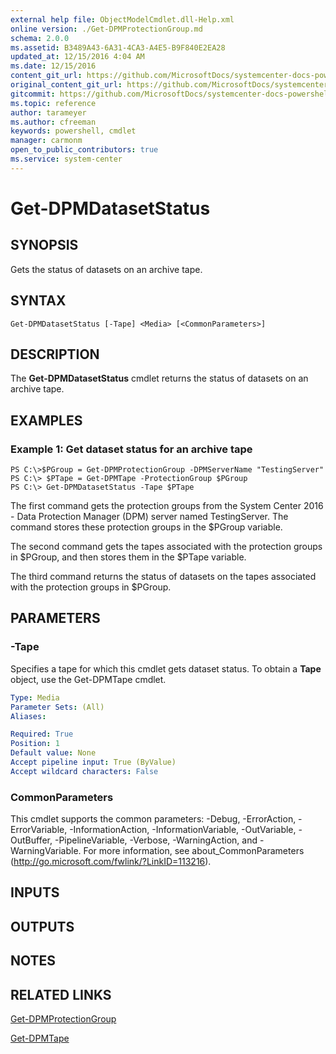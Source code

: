 ```yaml
---
external help file: ObjectModelCmdlet.dll-Help.xml
online version: ./Get-DPMProtectionGroup.md
schema: 2.0.0
ms.assetid: B3489A43-6A31-4CA3-A4E5-B9F840E2EA28
updated_at: 12/15/2016 4:04 AM
ms.date: 12/15/2016
content_git_url: https://github.com/MicrosoftDocs/systemcenter-docs-powershell/blob/master/systemcenter-cmdlets/SystemCenter2016/DataProtectionManager/vlatest/Get-DPMDatasetStatus.md
original_content_git_url: https://github.com/MicrosoftDocs/systemcenter-docs-powershell/blob/master/systemcenter-cmdlets/SystemCenter2016/DataProtectionManager/vlatest/Get-DPMDatasetStatus.md
gitcommit: https://github.com/MicrosoftDocs/systemcenter-docs-powershell/blob/7df4508c7b907a214e6a8eca76037b06065ef078/systemcenter-cmdlets/SystemCenter2016/DataProtectionManager/vlatest/Get-DPMDatasetStatus.md
ms.topic: reference
author: tarameyer
ms.author: cfreeman
keywords: powershell, cmdlet
manager: carmonm
open_to_public_contributors: true
ms.service: system-center
---
```


# Get-DPMDatasetStatus

## SYNOPSIS
Gets the status of datasets on an archive tape.

## SYNTAX

```
Get-DPMDatasetStatus [-Tape] <Media> [<CommonParameters>]
```

## DESCRIPTION
The **Get-DPMDatasetStatus** cmdlet returns the status of datasets on an archive tape.

## EXAMPLES

### Example 1: Get dataset status for an archive tape
```
PS C:\>$PGroup = Get-DPMProtectionGroup -DPMServerName "TestingServer"
PS C:\> $PTape = Get-DPMTape -ProtectionGroup $PGroup
PS C:\> Get-DPMDatasetStatus -Tape $PTape
```

The first command gets the protection groups from the System Center 2016 - Data Protection Manager (DPM) server named TestingServer.
The command stores these protection groups in the $PGroup variable.

The second command gets the tapes associated with the protection groups in $PGroup, and then stores them in the $PTape variable.

The third command returns the status of datasets on the tapes associated with the protection groups in $PGroup.

## PARAMETERS

### -Tape
Specifies a tape for which this cmdlet gets dataset status.
To obtain a **Tape** object, use the Get-DPMTape cmdlet.

```yaml
Type: Media
Parameter Sets: (All)
Aliases: 

Required: True
Position: 1
Default value: None
Accept pipeline input: True (ByValue)
Accept wildcard characters: False
```

### CommonParameters
This cmdlet supports the common parameters: -Debug, -ErrorAction, -ErrorVariable, -InformationAction, -InformationVariable, -OutVariable, -OutBuffer, -PipelineVariable, -Verbose, -WarningAction, and -WarningVariable. For more information, see about_CommonParameters (http://go.microsoft.com/fwlink/?LinkID=113216).

## INPUTS

## OUTPUTS

## NOTES

## RELATED LINKS

[Get-DPMProtectionGroup](xref:SystemCenter2016/DataProtectionManager/vlatest/Get-DPMProtectionGroup.md)

[Get-DPMTape](xref:SystemCenter2016/DataProtectionManager/vlatest/Get-DPMTape.md)

